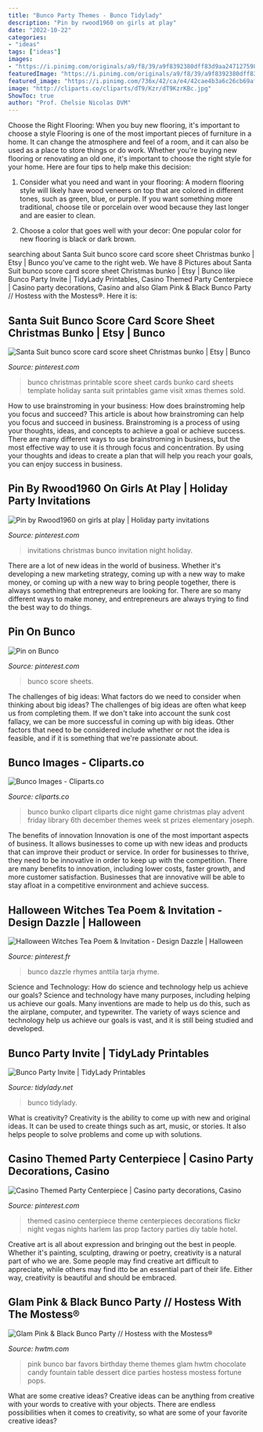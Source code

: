 ```yaml
---
title: "Bunco Party Themes - Bunco Tidylady"
description: "Pin by rwood1960 on girls at play"
date: "2022-10-22"
categories:
- "ideas"
tags: ["ideas"]
images:
- "https://i.pinimg.com/originals/a9/f8/39/a9f8392380dff83d9aa247127598786e.jpg"
featuredImage: "https://i.pinimg.com/originals/a9/f8/39/a9f8392380dff83d9aa247127598786e.jpg"
featured_image: "https://i.pinimg.com/736x/42/ca/e4/42cae4b3a6c26cb69afcc25146b1b38c--holiday-party-invitations-girls-night-out.jpg"
image: "http://cliparts.co/cliparts/dT9/Kzr/dT9KzrKBc.jpg"
ShowToc: true
author: "Prof. Chelsie Nicolas DVM"
---
```



Choose the Right Flooring: When you buy new flooring, it's important to choose a style
Flooring is one of the most important pieces of furniture in a home. It can change the atmosphere and feel of a room, and it can also be used as a place to store things or do work. Whether you're buying new flooring or renovating an old one, it's important to choose the right style for your home. Here are four tips to help make this decision: 
1. Consider what you need and want in your flooring: A modern flooring style will likely have wood veneers on top that are colored in different tones, such as green, blue, or purple. If you want something more traditional, choose tile or porcelain over wood because they last longer and are easier to clean. 

2. Choose a color that goes well with your decor: One popular color for new flooring is black or dark brown.

	

		
searching about Santa Suit bunco score card score sheet Christmas bunko | Etsy | Bunco you've came to the right web. We have 8 Pictures about Santa Suit bunco score card score sheet Christmas bunko | Etsy | Bunco like Bunco Party Invite | TidyLady Printables, Casino Themed Party Centerpiece | Casino party decorations, Casino and also Glam Pink &amp; Black Bunco Party // Hostess with the Mostess®. Here it is:
		
    
## Santa Suit Bunco Score Card Score Sheet Christmas Bunko | Etsy | Bunco

<img loading=lazy src="https://i.pinimg.com/736x/0d/51/ab/0d51ab2952fcdf9ec0be89e478e331fe.jpg" onerror="this.onerror=null;this.src='https://tse1.mm.bing.net/th?id=OIP.zgr6RB8tf5_Fsi4LLKFfEgHaJl&amp;pid=15.1';" alt="Santa Suit bunco score card score sheet Christmas bunko | Etsy | Bunco">

_Source: pinterest.com_

>bunco christmas printable score sheet cards bunko card sheets template holiday santa suit printables game visit xmas themes sold. 

	

How to use brainstroming in your business: How does brainstroming help you focus and succeed?
This article is about how brainstroming can help you focus and succeed in business. Brainstroming is a process of using your thoughts, ideas, and concepts to achieve a goal or achieve success. There are many different ways to use brainstroming in business, but the most effective way to use it is through focus and concentration. By using your thoughts and ideas to create a plan that will help you reach your goals, you can enjoy success in business.

    
## Pin By Rwood1960 On Girls At Play | Holiday Party Invitations

<img loading=lazy src="https://i.pinimg.com/736x/42/ca/e4/42cae4b3a6c26cb69afcc25146b1b38c--holiday-party-invitations-girls-night-out.jpg" onerror="this.onerror=null;this.src='https://tse4.mm.bing.net/th?id=OIP.nvAlx1Wiuk_zSWx3ri67EgHaGZ&amp;pid=15.1';" alt="Pin by Rwood1960 on girls at play | Holiday party invitations">

_Source: pinterest.com_

>invitations christmas bunco invitation night holiday. 

	

There are a lot of new ideas in the world of business. Whether it's developing a new marketing strategy, coming up with a new way to make money, or coming up with a new way to bring people together, there is always something that entrepreneurs are looking for. There are so many different ways to make money, and entrepreneurs are always trying to find the best way to do things.

    
## Pin On Bunco

<img loading=lazy src="https://i.pinimg.com/736x/04/61/51/046151cefde04927ba0a6fcb262076f7.jpg" onerror="this.onerror=null;this.src='https://tse2.mm.bing.net/th?id=OIP.sbJQNEpI7qIwIZFaxzOOdgAAAA&amp;pid=15.1';" alt="Pin on Bunco">

_Source: pinterest.com_

>bunco score sheets. 

	

The challenges of big ideas: What factors do we need to consider when thinking about big ideas?
The challenges of big ideas are often what keep us from completing them. If we don't take into account the sunk cost fallacy, we can be more successful in coming up with big ideas. Other factors that need to be considered include whether or not the idea is feasible, and if it is something that we're passionate about.

    
## Bunco Images - Cliparts.co

<img loading=lazy src="http://cliparts.co/cliparts/dT9/Kzr/dT9KzrKBc.jpg" onerror="this.onerror=null;this.src='https://tse2.mm.bing.net/th?id=OIP.o4R934AFG30VYGz1DtYTeAHaGQ&amp;pid=15.1';" alt="Bunco Images - Cliparts.co">

_Source: cliparts.co_

>bunco bunko clipart cliparts dice night game christmas play advent friday library 6th december themes week st prizes elementary joseph. 

	

The benefits of innovation
Innovation is one of the most important aspects of business. It allows businesses to come up with new ideas and products that can improve their product or service. In order for businesses to thrive, they need to be innovative in order to keep up with the competition. There are many benefits to innovation, including lower costs, faster growth, and more customer satisfaction. Businesses that are innovative will be able to stay afloat in a competitive environment and achieve success.

    
## Halloween Witches Tea Poem &amp; Invitation - Design Dazzle | Halloween

<img loading=lazy src="https://i.pinimg.com/736x/a3/14/f7/a314f741b3bcafcbbeb4ed1dcea7f3f2--halloween-poems-halloween-witches.jpg" onerror="this.onerror=null;this.src='https://tse2.mm.bing.net/th?id=OIP.ur46ZlMNgB_14zTxsqzKGwHaM_&amp;pid=15.1';" alt="Halloween Witches Tea Poem &amp; Invitation - Design Dazzle | Halloween">

_Source: pinterest.fr_

>bunco dazzle rhymes anttila tarja rhyme. 

	

Science and Technology: How do science and technology help us achieve our goals?
Science and technology have many purposes, including helping us achieve our goals. Many inventions are made to help us do this, such as the airplane, computer, and typewriter. The variety of ways science and technology help us achieve our goals is vast, and it is still being studied and developed.

    
## Bunco Party Invite | TidyLady Printables

<img loading=lazy src="https://cdn.shopify.com/s/files/1/0010/9599/1332/products/il_fullxfull.2107100595_o9bj_1200x1200.jpg?v=1585586838" onerror="this.onerror=null;this.src='https://tse1.mm.bing.net/th?id=OIP._pYqiBtlLNJmG-4g36s1CgHaHa&amp;pid=15.1';" alt="Bunco Party Invite | TidyLady Printables">

_Source: tidylady.net_

>bunco tidylady. 

	

What is creativity?
Creativity is the ability to come up with new and original ideas. It can be used to create things such as art, music, or stories. It also helps people to solve problems and come up with solutions.

    
## Casino Themed Party Centerpiece | Casino Party Decorations, Casino

<img loading=lazy src="https://i.pinimg.com/originals/a9/f8/39/a9f8392380dff83d9aa247127598786e.jpg" onerror="this.onerror=null;this.src='https://tse1.mm.bing.net/th?id=OIP.ZuFYSxYhmnJdx642PRKH7AAAAA&amp;pid=15.1';" alt="Casino Themed Party Centerpiece | Casino party decorations, Casino">

_Source: pinterest.com_

>themed casino centerpiece theme centerpieces decorations flickr night vegas nights harlem las prop factory parties diy table hotel. 

	

Creative art is all about expression and bringing out the best in people. Whether it's painting, sculpting, drawing or poetry, creativity is a natural part of who we are. Some people may find creative art difficult to appreciate, while others may find itto be an essential part of their life. Either way, creativity is beautiful and should be embraced.

    
## Glam Pink &amp; Black Bunco Party // Hostess With The Mostess®

<img loading=lazy src="http://www.hwtm.com/wp-content/uploads/2013/03/bunco-party-pink-black-dessert-table.jpg" onerror="this.onerror=null;this.src='https://tse2.mm.bing.net/th?id=OIP.YPstZDvag1NXCYt89L-ShwHaLc&amp;pid=15.1';" alt="Glam Pink &amp; Black Bunco Party // Hostess with the Mostess®">

_Source: hwtm.com_

>pink bunco bar favors birthday theme themes glam hwtm chocolate candy fountain table dessert dice parties hostess mostess fortune pops. 

	

What are some creative ideas?
Creative ideas can be anything from creative with your words to creative with your objects. There are endless possibilities when it comes to creativity, so what are some of your favorite creative ideas?

